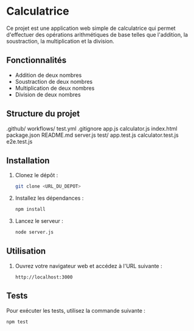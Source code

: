 # Calculatrice

Ce projet est une application web simple de calculatrice qui permet d'effectuer des opérations arithmétiques de base telles que l'addition, la soustraction, la multiplication et la division.

## Fonctionnalités

- Addition de deux nombres
- Soustraction de deux nombres
- Multiplication de deux nombres
- Division de deux nombres

## Structure du projet

.github/ workflows/ test.yml .gitignore app.js calculator.js index.html package.json README.md server.js test/ app.test.js calculator.test.js e2e.test.js


## Installation

1. Clonez le dépôt :
   ```sh
   git clone <URL_DU_DEPOT>
    ```

2. Installez les dépendances :
    ```sh
    npm install
    ```

3. Lancez le serveur :
    ```sh
    node server.js
    ```

## Utilisation

1. Ouvrez votre navigateur web et accédez à l'URL suivante :
   ```
   http://localhost:3000
   ```

## Tests

Pour exécuter les tests, utilisez la commande suivante :
```sh
npm test
```

